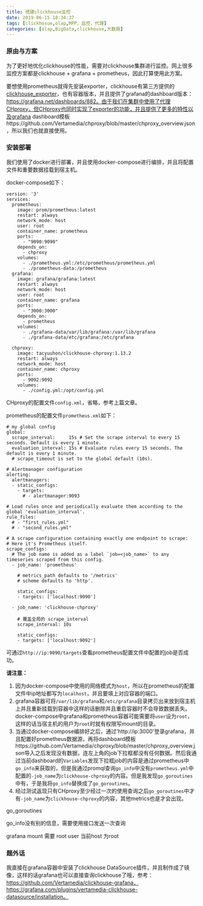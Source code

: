 ```yaml
---
title: 搭建clickhouse监控
date: 2019-06-15 18:34:37
tags: [clickhosue,olap,MPP，监控，代理]
categories: [olap,BigData,clickhouse,大数据]
---
```


### 原由与方案

为了更好地优化clickhouse的性能，需要对clickhouse集群进行监控。网上很多监控方案都是clickhouse + grafana + prometheus，因此打算使用此方案。

要想使用prometheus就得先安装exporter，clickhouse有第三方提供的[clickhouse_exporter](https://github.com/f1yegor/clickhouse_exporter/blob/master/clickhouse_exporter.go)，也有容器版本，并且提供了grafana的dashboard版本： https://grafana.net/dashboards/882。由于我们在集群中使用了代理CHproxy，但CHproxy也同时实现了exporter的功能，并且提供了更多的特性以及grafana dashboard模板https://github.com/Vertamedia/chproxy/blob/master/chproxy_overview.json，所以我们也就直接使用。

### 安装部署

我们使用了docker进行部署，并且使用docker-compose进行编排，并且将配置文件和重要数据挂载到宿主机。

docker-compose如下：

```shell
version: '3'
services:
  prometheus:
    image: prom/prometheus:latest
    restart: always
    network_mode: host
    user: root
    container_name: prometheus
    ports:
      - "9090:9090"
    depends_on:
      - chproxy
    volumes:
      - ./prometheus.yml:/etc/prometheus/prometheus.yml
      - ./prometheus-data:/prometheus
  grafana:
    image: grafana/grafana:latest
    restart: always
    network_mode: host
    user: root
    container_name: grafana
    ports:
      - "3000:3000"
    depends_on:
      - prometheus
    volumes:
      - ./grafana-data/var/lib/grafana:/var/lib/grafana
      - ./grafana-data/etc/grafana:/etc/grafana

  chproxy:
    image: tacyuuhon/clickhouse-chproxy:1.13.2
    restart: always
    network_mode: host
    container_name: chproxy
    ports:
      - 9092:9092
    volumes:
      - ./config.yml:/opt/config.yml

```



CHproxy的配置文件`config.xml`，省略，参考上篇文章。

prometheus的配置文件`prometheus.xml`如下：

```shell
# my global config
global:
  scrape_interval:     15s # Set the scrape interval to every 15 seconds. Default is every 1 minute.
  evaluation_interval: 15s # Evaluate rules every 15 seconds. The default is every 1 minute.
  # scrape_timeout is set to the global default (10s).

# Alertmanager configuration
alerting:
  alertmanagers:
  - static_configs:
    - targets:
      # - alertmanager:9093

# Load rules once and periodically evaluate them according to the global 'evaluation_interval'.
rule_files:
  # - "first_rules.yml"
  # - "second_rules.yml"

# A scrape configuration containing exactly one endpoint to scrape:
# Here it's Prometheus itself.
scrape_configs:
  # The job name is added as a label `job=<job_name>` to any timeseries scraped from this config.
  - job_name: 'prometheus'

    # metrics_path defaults to '/metrics'
    # scheme defaults to 'http'.

    static_configs:
    - targets: ['localhost:9090']

  - job_name: 'clickhouse-chproxy'

    # 覆盖全局的 scrape_interval
    scrape_interval: 10s

    static_configs:
    - targets: ['localhost:9092']

```

可通过`http://ip:9090/targets`查看prometheus配置文件中配置的job是否成功。

**请注意：**

1. 因为docker-compose中使用的网络模式为`host`，所以在prometheus的配置文件中ip地址都写为`localhost`，并且要填上对应容器的端口。
2. grafana容器可将`/var/lib/grafana`和`/etc/grafana`目录拷贝出来放到宿主机上并且重新挂载到容器中这样的话删除并且重启容器时不会导致数据丢失。docker-compose中grafana和prometheus容器可能需要将`user`设为`root`，这样的话当宿主机的用户为`root`时就有权限写mount的目录。
3. 当通过docker-compose编排好之后，通过'http://ip:3000'登录grafana，并且配置好prometheus数据源，再将dashboard模板https://github.com/Vertamedia/chproxy/blob/master/chproxy_overview.json导入之后发现没有数据，连左上角的job下拉框都没有任何数据。然后我通过当前dashboard的`Variables`发现下拉框job的内容是通过prometheus中`go_info`来获取的，但是我通过promql查询`go_info`中没有`prometheus.yml`中配置的`-job_name`为`clickhouse-chproxy`的内容。但是我发现`go_goroutines`中有，于是我将`go_info`替换成了`go_goroutines`。
4. 经过测试返现只有CHproxy至少经过一次的使用查询之后`go_goroutines`中才有`-job_name`为`clickhouse-chproxy`的内容，其他metrics也是才会出现。



go_goroutines

go_info没有别的信息，需要使用接口发送一次查询

grafana mount 需要 root user 当前host 为root

### 题外话

我直接在grafana容器中安装了clickhouse DataSource插件，并且制作成了镜像，这样的话grafana也可以直接查询clickhouse了哦，参考：https://github.com/Vertamedia/clickhouse-grafana，https://grafana.com/plugins/vertamedia-clickhouse-datasource/installation。